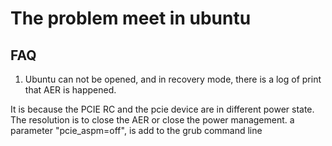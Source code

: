 # The problem meet in ubuntu

## FAQ
1. Ubuntu can not be opened, and in recovery mode, there is a log of print that
AER is happened.

It is because the PCIE RC and the pcie device are in different power state.
The resolution is to close the AER or close the power management.
a parameter "pcie_aspm=off", is add to the grub command line
